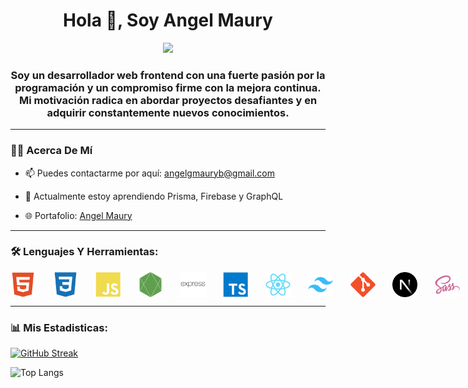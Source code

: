<div align="center">
   <h1 align="center">Hola 👋, Soy Angel Maury</h1>
    <img src="https://media.giphy.com/media/13HgwGsXF0aiGY/giphy.gif" width="250">
   <h3 align="center">Soy un desarrollador web frontend con una fuerte pasión por la programación y un compromiso firme con la mejora continua. Mi motivación radica en abordar proyectos desafiantes y en adquirir constantemente nuevos conocimientos.</h3>
</div>


---

### 👨‍💻 Acerca De Mí 

- 📫 Puedes contactarme por aquí: angelgmauryb@gmail.com

- 📝 Actualmente estoy aprendiendo Prisma, Firebase y GraphQL

- 🌐 Portafolio: [Angel Maury](https://portafolio-angel-maury.vercel.app/ "Angel Maury")


---

<div >
    <h3>🛠️ Lenguajes Y Herramientas:</h3>
</div>

<div style="display: flex; gap:12px;">
    <img src="https://github.com/devicons/devicon/blob/master/icons/html5/html5-plain.svg" title="HTML5" alt="HTML" width="40" height="40"/>&nbsp;
    <img src="https://github.com/devicons/devicon/blob/master/icons/css3/css3-plain.svg" title="CSS3" alt="CSS3" width="40" height="40"/>&nbsp;
    <img src="https://github.com/devicons/devicon/blob/master/icons/javascript/javascript-plain.svg" title="JAVASCRIPT" alt="JS" width="40" height="40"/>&nbsp;
    <img src="https://github.com/devicons/devicon/blob/master/icons/nodejs/nodejs-plain.svg" title="NODEJS" alt="NODEJS" width="40" height="40"/>&nbsp;
   <img src="https://github.com/devicons/devicon/blob/master/icons/express/express-original-wordmark.svg" title="EXPRESS" alt="EXPRESS" width="40" height="40"/>&nbsp;
    <img src="https://github.com/devicons/devicon/blob/master/icons/typescript/typescript-plain.svg" title="TYPESCRIPT" alt="TYPESCRIPT" width="40" height="40"/>&nbsp;
    <img src="https://github.com/devicons/devicon/blob/master/icons/react/react-original.svg" title="REACTJS" alt="REACTJS" width="40" height="40"/>&nbsp;
    <img src="https://github.com/devicons/devicon/blob/master/icons/tailwindcss/tailwindcss-plain.svg" title="TAILWINDCSS" alt="TAILWINDCSS" width="40" height="40"/>&nbsp;
    <img src="https://github.com/devicons/devicon/blob/master/icons/git/git-plain.svg" title="GIT" alt="GIT" width="40" height="40"/>&nbsp;
    <img src="https://github.com/devicons/devicon/blob/master/icons/nextjs/nextjs-original.svg" title="NEXTJS" alt="NEXTJS" width="40" height="40"/>&nbsp;
    <img src="https://github.com/devicons/devicon/blob/master/icons/sass/sass-original.svg" title="SASS" alt="SASS" width="40" height="40"/>&nbsp;
    <img src="https://github.com/devicons/devicon/blob/master/icons/jest/jest-plain.svg" title="JEST" alt="JEST" width="40" height="40"/>&nbsp;
    <img src="https://github.com/devicons/devicon/blob/master/icons/mysql/mysql-original-wordmark.svg" title="MYSQL" alt="MYSQL" width="40" height="40"/>&nbsp;
</div>


---

### 📊 Mis Estadisticas: 

[![GitHub Streak](http://github-readme-streak-stats.herokuapp.com?user=angelgmaury&theme=tokyonight&hide_border=true&border_radius=5&locale=es&date_format=n%2Fj%5B%2FY%5D)](https://git.io/streak-stats)

![Top Langs](https://github-readme-stats.vercel.app/api/top-langs/?username=angelgmaury&hide_progress=true)
